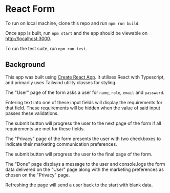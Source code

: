 # React Form

To run on local machine, clone this repo and run `npm run build`.

Once app is built, run `npm start` and the app should be viewable on [http://localhost:3000](http://localhost:3000).

To run the test suite, run `npm run test`.

## Background

This app was built using [Create React App](https://github.com/facebook/create-react-app). It utilises React with Typescript, and primarily uses Tailwind utility classes for styling.


The "User" page of the form asks a user for `name`, `role`, `email` and `password`. 

Entering text into one of these input fields will display the requirements for that field. These requirements will be hidden when the value of said input passes these validations.

The submit button will progress the user to the next page of the form if all requirements are met for these fields.


The "Privacy" page of the form presents the user with two checkboxes to indicate their marketing communication preferences.

The submit button will progress the user to the final page of the form.


The "Done" page displays a message to the user and console.logs the form data delivered on the "User" page along with the marketing preferences as chosen on the "Privacy" page.


Refreshing the page will send a user back to the start with blank data.
